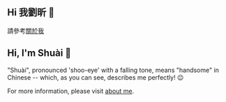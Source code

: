 ## Hi 我劉昕 👋

請參考[關於我](https://shuaixin.cc/about/)

## Hi, I'm Shuài 👋

"Shuài", pronounced 'shoo-eye' with a falling tone, means "handsome" in Chinese -- which, as you can see, describes me perfectly! 😉

For more information, please visit [about me](https://shuaixin.cc/about/).

<!--
**Shuai-Xin/Shuai-Xin** is a ✨ _special_ ✨ repository because its `README.md` (this file) appears on your GitHub profile.

Here are some ideas to get you started:

- 🔭 I’m currently working on ...
- 🌱 I’m currently learning ...
- 👯 I’m looking to collaborate on ...
- 🤔 I’m looking for help with ...
- 💬 Ask me about ...
- 📫 How to reach me: ...
- 😄 Pronouns: ...
- ⚡ Fun fact: ...
-->
